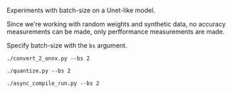 
Experiments with batch-size on a Unet-like model.

Since we're working with random weights and synthetic data, no accuracy measurements can be made, only perfformance measurements are made.

Specify batch-size with the `bs` argument. 

```
./convert_2_onnx.py --bs 2

./quantize.py --bs 2

./async_compile_run.py --bs 2
```



